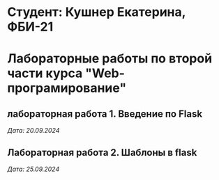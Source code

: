 # Студент: Кушнер Екатерина, ФБИ-21

# Лабораторные работы по второй части курса "Web-програмирование"

## лабораторная работа 1. Введение по Flask

*Дата: 20.09.2024*

## Лабораторная работа 2. Шаблоны в flask

*Дата: 25.09.2024*

